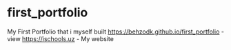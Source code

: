 # first_portfolio
My First Portfolio that i myself built
https://behzodk.github.io/first_portfolio - view
https://ischools.uz - My website

